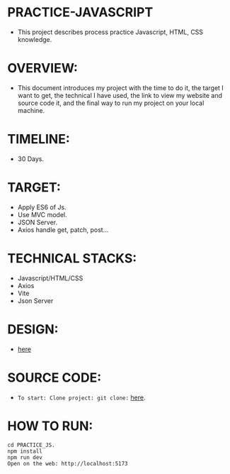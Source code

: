 # PRACTICE-JAVASCRIPT
  - This project describes process practice Javascript, HTML, CSS knowledge.
# **OVERVIEW:**
  - This document introduces my project with the time to do it, the target I want to get, the technical I have used, the link to view my website and source code it, and the final way to run my project on your   local machine.
# **TIMELINE:**
- 30 Days.
# **TARGET:**
- Apply ES6 of Js.
- Use MVC model.
- JSON Server.
- Axios handle get, patch, post...  
# **TECHNICAL STACKS:**
  - Javascript/HTML/CSS
     <br/>
  - Axios
     <br/>
  - Vite
     <br/>
  - Json Server
     <br/>
# **DESIGN:**  
- [here]([https://www.figma.com/file/PIppeaHvppAcWSTgsvH53D/NFT-Marketplace-Template---Create-an-NFT-website-in-minutes-(Community)?type=design&node-id=2125-14107&mode=design&t=QQC0BokGup335jZ9-0](https://www.figma.com/design/0mIHx1OBDpWd6PU6r188JJ/Data-Table-v2-(Community)?node-id=766-1348&t=L6Cxj3MsO7hX9cty-0))
# **SOURCE CODE:**
- `To start: Clone project: git clone:` [here](https://github.com/bunwg29/PRACTICE-JS).
# **HOW TO RUN:**
```
cd PRACTICE_JS.
npm install
npm run dev
Open on the web: http://localhost:5173
```


